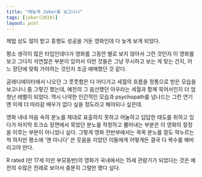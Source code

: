 ```yaml
---
title: "때늦게 Joker를 보고나니"
tags: [joker(2019)]
layout: post
---
```


제법 상도 많이 받고 흥행도 성공을 거둔 영화인데 다 늦게 보게 되었다.

평소 생각이 많은 타입인데다가 영화를 그동안 별로 보지 않아서 그런 것인지 이 영화를 보고 그다지 석연찮은 부분이 있어서 이런 것들은 그냥 무시하고 보는 게 맞는 건지, 어느 장단에 맞춰 가야하는 것인지 조금 애매했던 것 같다. 

글래디에이터에서 나오던 그 풋풋함은 다 어디가고 세월의 흐름을 정통으로 받은 모습을 보고나니 좀 그렇긴 했는데, 예전의 그 음산했던 아우라는 세월과 함께 묵어서인지 더 엄청난 레벨이 되었다. 역시 나약한 인간적인 모습과 psychopath를 넘나드는 그런 연기엔 이제 더 따라갈 배우가 없다 싶을 정도라고 해야되나 싶은데. 

영화 내내 마음 속의 분노를 제대로 표출하지 못하고 어눌하고 답답한 태도를 취하고 있다가 마지막 토크쇼 장면에서 묵었던 분노를 작정하고 뿜어내는 부분은 이 영화의 절정을 이루는 부분이 아니었나 싶다. 그렇게 영화 전반부에서는 꾹꾹 분노를 잘도 억누르는 척 하지만 평소에 '얜 아니다' 쓴 웃음을 지었던 이들에게 어떻게든 결국 다 복수를 해버리고야 만다. 

R rated (만 17세 미만 부모동반)의 영화가 국내에서는 15세 관람가가 되었다는 것은 예전의 수많은 전례로 보아서 충분히 그럴만 했다 싶다. 